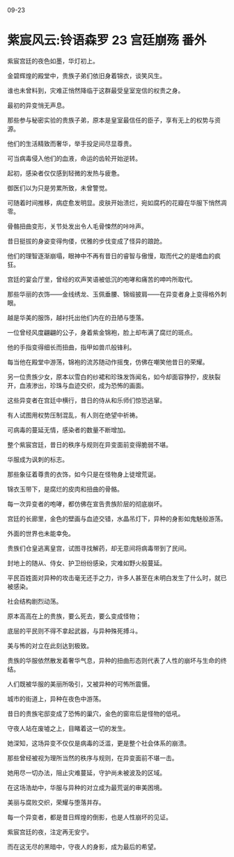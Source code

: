 09-23 

# 紫宸风云:铃语森罗 23 宫廷崩殇 番外

紫宸宫廷的夜色如墨，华灯初上。

金碧辉煌的殿堂中，贵族子弟们依旧身着锦衣，谈笑风生。

谁也未曾料到，灾难正悄然降临于这群最受皇室宠信的权贵之身。

最初的异变悄无声息。

那些参与秘密实验的贵族子弟，原本是皇室最信任的臣子，享有无上的权势与资源。

他们的生活精致而奢华，举手投足间尽显尊贵。

可当病毒侵入他们的血液，命运的齿轮开始逆转。

起初，感染者仅仅感到轻微的发热与疲惫。

御医们以为只是劳累所致，未曾警觉。

可随着时间推移，病症愈发明显。皮肤开始溃烂，宛如腐朽的花瓣在华服下悄然凋零。

骨骼扭曲变形，关节处发出令人毛骨悚然的咔咔声。

昔日挺拔的身姿变得佝偻，优雅的步伐变成了怪异的踉跄。

他们的理智逐渐崩塌，眼神中不再有昔日的睿智与傲慢，取而代之的是嗜血的疯狂。

宫廷的宴会厅里，曾经的欢声笑语被低沉的咆哮和痛苦的呻吟所取代。

那些华丽的衣饰——金线绣龙、玉佩垂腰、锦缎披肩——在异变者身上变得格外刺眼。

越是华美的服饰，越衬托出他们内在的丑陋与堕落。

一位曾经风度翩翩的公子，身着紫金锦袍，脸上却布满了腐烂的斑点。

他的手指变得细长而扭曲，指甲如兽爪般锋利。

每当他在殿堂中游荡，锦袍的流苏随动作摇曳，仿佛在嘲笑他昔日的荣耀。

另一位贵族少女，原本以雪白的纱裙和珍珠发饰闻名，如今却面容狰狞，皮肤裂开，血液渗出，珍珠与血迹交织，成为恐怖的画面。

这些异变者在宫廷中横行，昔日的侍从和乐师们惊恐逃窜。

有人试图用权势压制混乱，有人则在绝望中祈祷。

可病毒的蔓延无情，感染者的数量不断增加。

整个紫宸宫廷，昔日的秩序与规则在异变面前变得脆弱不堪。

华服成为讽刺的标志。

那些象征着尊贵的衣饰，如今只是在怪物身上徒增荒诞。

锦衣玉带下，是腐烂的皮肉和扭曲的骨骼。

每一次异变者的咆哮，都仿佛在宣告贵族阶层的彻底崩坏。

宫廷的长廊里，金色的壁画与血迹交错，水晶吊灯下，异种的身影如鬼魅般游荡。

外面的世界也未能幸免。

贵族们仓皇逃离皇宫，试图寻找解药，却无意间将病毒带到了民间。

封地上的随从、侍女、护卫纷纷感染，灾难如野火般蔓延。

平民百姓面对异种的攻击毫无还手之力，许多人甚至在未明白发生了什么时，就已被感染。

社会结构剧烈动荡。

原本高高在上的贵族，要么死去，要么变成怪物；

底层的平民则不得不拿起武器，与异种殊死搏斗。

美与怖的对立在此刻达到极致。

贵族的华服依然散发着奢华气息，异种的扭曲形态则代表了人性的崩坏与生命的终结。

人们既被华服的美丽所吸引，又被异种的可怖所震慑。

城市的街道上，异种在夜色中游荡。

昔日的贵族宅邸变成了恐怖的巢穴，金色的窗帘后是怪物的低吼。

守夜人站在废墟之上，目睹着这一切的发生。

她深知，这场异变不仅仅是病毒的泛滥，更是整个社会体系的崩溃。

那些曾经被视为理所当然的秩序与规则，在异变面前不堪一击。

她用尽一切办法，阻止灾难蔓延，守护尚未被波及的区域。

在这场浩劫中，华服与异种的对立成为最荒诞的审美困境。

美丽与腐败交织，荣耀与堕落并存。

每一个异变者，都是昔日辉煌的倒影，也是人性崩坏的见证。

紫宸宫廷的夜，注定再无安宁。

而在这无尽的黑暗中，守夜人的身影，成为最后的希望。
